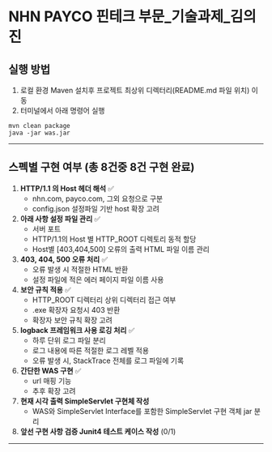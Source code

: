 # NHN PAYCO 핀테크 부문_기술과제_김의진

##  실행 방법

1. 로컬 환경 Maven 설치후 프로젝트 최상위 디렉터리(README.md 파일 위치) 이동  
2. 터미널에서 아래 명령어 실행
```
mvn clean package
java -jar was.jar
```

---
## 스펙별 구현 여부 (총 8건중 8건 구현 완료)
1. **HTTP/1.1 의 Host 헤더 해석** ✅
   - nhn.com, payco.com, 그외 요청으로 구분
   - config.json 설정파일 기반 host 확장 고려
2. **아래 사항 설정 파일 관리**  ✅
    - 서버 포트
    - HTTP/1.1의 Host 별 HTTP_ROOT 디렉토리 동적 할당
    - Host별 [403,404,500] 오류의 출력 HTML 파일 이름 관리
3. **403, 404, 500 오류 처리**  ✅
    - 오류 발생 시 적절한 HTML 반환
    - 설정 파일에 적은 에러 페이지 파일 이름 사용
4. **보안 규칙 적용**  ✅
    - HTTP_ROOT 디렉터리 상위 디렉터리 접근 여부
    - .exe 확장자 요청시 403 반환
    - 확장자 보안 규칙 확장 고려
5. **logback 프레임워크 사용 로깅 처리** ✅
    - 하루 단위 로그 파일 분리
    - 로그 내용에 따른 적절한 로그 레벨 적용
    - 오류 발생 시, StackTrace 전체를 로그 파일에 기록
6. **간단한 WAS 구현** ✅
   - url 매핑 기능
   - 추후 확장 고려
7. **현재 시각 출력 SimpleServlet 구현체 작성**
   - WAS와 SimpleServlet Interface를 포함한 SimpleServlet 구현 객체 jar 분리
8. **앞선 구현 사항 검증 Junit4 테스트 케이스 작성** (0/1)

---